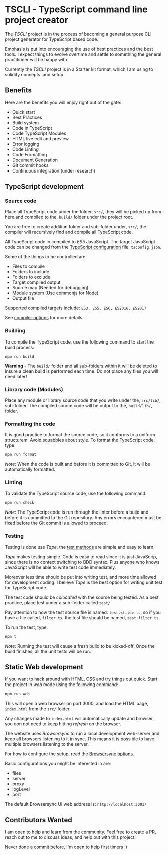 # TSCLI - TypeScript command line project creator

The _TSCLI_ project is in the process of becoming a general purpose CLI project generator for TypeScript based code.

Emphasis is put into encouraging the use of best practices and the best tools. I expect things to evolve overtime and settle to something the general practitioner will be happy with.

Currently the _TSCLI_ project is in a Starter kit format, which I am using to solidify concepts. and setup.

## Benefits

Here are the benefits you will enjoy right out of the gate:

* Quick start
* Best Practices
* Build system
* Code in TypeScript
* Code TypeScript Modules
* HTML live edit and preview
* Error logging
* Code Linting
* Code Formatting
* Document Generation
* Git commit hooks
* Continuous integration (under research)

## TypeScript development

### Source code

Place all TypeScript code under the folder, `src/`, they will be picked up from here and compiled to the, `build/` folder under the project root.

You are free to create addition folder and sub-folder under, `src/`, the compiler will recursively find and compile all TypeScript code.

All TypeScript code in compiled to _ES5_ JavaScript. The target JavaScript code can be changed from the [TypeScript configuration](https://www.typescriptlang.org/docs/handbook/tsconfig-json.html) file, `tsconfig.json`.

Some of the things to be controlled are:

* Files to compile
* Folders to include
* Folders to exclude
* Target compiled output
* Source map (Needed for debugging)
* Module system (Use commonjs for Node)
* Output file

Supported compiled targets include: `ES3, ES5, ES6, ES2016, ES2017`

See [compiler options](https://www.typescriptlang.org/docs/handbook/compiler-options.html) for more details.

### Building

To compile the TypeScript code, use the following command to start the build process:

```
npm run build
```

**Warning** - The `build/` folder and all sub-folders within it will be deleted to insure a clean build is performed each time. Do not place any files you will need later!

### Library code (Modules)

Place any module or library source code that you write under the, `src/lib/`, sub-folder. The compiled source code will be output to the, `build/lib/`, folder.

### Formatting the code

It is good practice to format the source code, so it conforms to a uniform structurem. Avoid squabbles about style. To format the TypeScript code, type:

```sh
npm run format
```

_Note_: When the code is built and before it is committed to Git, it will be automatically formatted.

### Linting

To validate the TypeScript source code, use the following command:

```sh
npm run check
```

_Note_: The TypeScript code is run through the linter before a build and before it is committed to the Git repository. Any errors encountered must be fixed before the Git commit is allowed to proceed.

### Testing

Testing is done use _Tape_, the [test methods](http://localhost:3001/) are simple and easy to learn.

_Tape_ makes testing simple. Code is easy to read since it is just JavaScrip, since there is no context switching to BDD syntax. Plus anyone who knows JavaScript will be able to write test code immediately.

Moreover less time should be put into writing test, and more time allowed for development coding. I believe _Tape_ is the best option for writing unit test for TypeScript code.

The test code should be _colocated_ with the source being tested. As a best practice, place test under a sub-folder called `test/`.

Pay attention to how the test source file is named: `test.<file>.ts`, so if you have a file called, `filter.ts`, the test file should be named, `test.filter.ts`.

To run the test, type:

```sh
npm t
```

_Note_: Running the test will cause a fresh build to be kicked-off. Once the build finishes, all the unit tests will be run.

## Static Web development

If you want to hack around with HTML, CSS and try things out quick. Start the project in _web_ mode using the following command:

```sh
npm run web
```

This will open a web browser on port 3000, and load the HTML page, `index.html` from the `src/` folder.

Any changes made to `index.html` will automatically update and browser, you don not need to keep hitting _refresh_ on the browser.

The website uses _Browsersync_ to run a local development web-server and keep all browsers listening to it in sync. This means it is possible to have multiple browsers listening to the server.

For how to configure the setup, read the [Browsersync options](https://browsersync.io/docs/options).

Basic configurations you might be interested in are:

* files
* server
* proxy
* logLevel
* port

The default Browsersync UI web address is: `http://localhost:3001/`

## Contributors Wanted

I am open to help and learn from the community. Feel free to create a PR, reach out to me to discuss ideas, and help out with this project.

Never done a commit before, I'm open to help first timers :)

